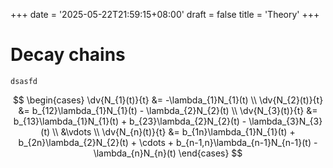 +++
date = '2025-05-22T21:59:15+08:00'
draft = false
title = 'Theory'
+++

# Decay chains

```shell
dsasfd
```

$$
\begin{cases}
	\dv{N_{1}(t)}{t} &= -\lambda_{1}N_{1}(t)                              \\ 
	\dv{N_{2}(t)}{t} &= b_{12}\lambda_{1}N_{1}(t) - \lambda_{2}N_{2}(t)         \\
	\dv{N_{3}(t)}{t} &= b_{13}\lambda_{1}N_{1}(t) + b_{23}\lambda_{2}N_{2}(t) - \lambda_{3}N_{3}(t)         \\
	&\vdots                                           \\
	\dv{N_{n}(t)}{t} &= b_{1n}\lambda_{1}N_{1}(t) + b_{2n}\lambda_{2}N_{2}(t) + \cdots + b_{n-1,n}\lambda_{n-1}N_{n-1}(t) - \lambda_{n}N_{n}(t)
\end{cases}
$$